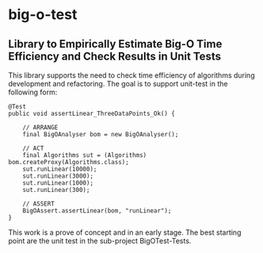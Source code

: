 big-o-test
==========

Library to Empirically Estimate Big-O Time Efficiency and Check Results in Unit Tests
-------------------------------------------------------------------------------------

This library supports the need to check time efficiency of algorithms during development 
and refactoring. The goal is to support unit-test in the following form:

    @Test
    public void assertLinear_ThreeDataPoints_Ok() {
    
        // ARRANGE
        final BigOAnalyser bom = new BigOAnalyser();
    
        // ACT
        final Algorithms sut = (Algorithms) bom.createProxy(Algorithms.class);
        sut.runLinear(10000);
        sut.runLinear(3000);
        sut.runLinear(1000);
        sut.runLinear(300);
    
        // ASSERT
        BigOAssert.assertLinear(bom, "runLinear");
    }

This work is a prove of concept and in an early stage. The best starting point 
are the unit test in the sub-project BigOTest-Tests.
